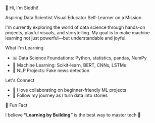 👋 Hi, I'm Siddhi!

Aspiring Data Scientist  Visual Educator  Self-Learner on a Mission

I'm currently exploring the world of data science through hands-on projects, playful visuals, and storytelling. My goal is to make machine learning not just powerful—but understandable and joyful.

 What I'm Learning
- 📊 Data Science Foundations: Python, statistics, pandas, NumPy
- 🤖 Machine Learning: Scikit-learn, BERT, CNNs, LSTMs
- 🧠 NLP Projects: Fake news detection
  
 Let's Connect
- 💬 I love collaborating on beginner-friendly ML projects
- 🧵 Follow my journey as I turn data into stories

🌟 Fun Fact

I believe **“Learning by Building”** is the best way to master tech 🚀


<!--
**Siddhi-Kat/Siddhi-Kat** is a ✨ _special_ ✨ repository because its `README.md` (this file) appears on your GitHub profile.

Here are some ideas to get you started:

- 🔭 I’m currently working on ...
- 🌱 I’m currently learning ...
- 👯 I’m looking to collaborate on ...
- 🤔 I’m looking for help with ...
- 💬 Ask me about ...
- 📫 How to reach me: ...
- 😄 Pronouns: ...
- ⚡ Fun fact: ...
-->
